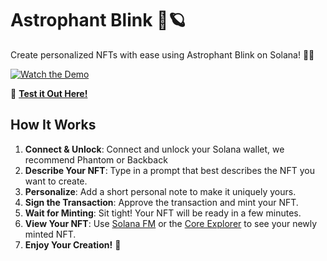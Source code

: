 # Astrophant Blink 🐘🪐

Create personalized NFTs with ease using Astrophant Blink on Solana! 🌌✨

[![Watch the Demo](https://img.youtube.com/vi/YsJUNf67-ZM/0.jpg)](https://www.youtube.com/watch?v=YsJUNf67-ZM)

🔗 **[Test it Out Here!](https://dial.to/?action=solana-action%3Ahttps%3A%2F%2Factions-55pw.onrender.com%2Fget_action&cluster=mainnet)**

## How It Works

1. **Connect & Unlock**: Connect and unlock your Solana wallet, we recommend Phantom or Backback
2. **Describe Your NFT**: Type in a prompt that best describes the NFT you want to create.
3. **Personalize**: Add a short personal note to make it uniquely yours.
4. **Sign the Transaction**: Approve the transaction and mint your NFT.
5. **Wait for Minting**: Sit tight! Your NFT will be ready in a few minutes.
6. **View Your NFT**: Use [Solana FM](https://solana.fm/?cluster=mainnet-alpha) or the [Core Explorer](https://core.metaplex.com/explorer) to see your newly minted NFT.
7. **Enjoy Your Creation!** 🎉
